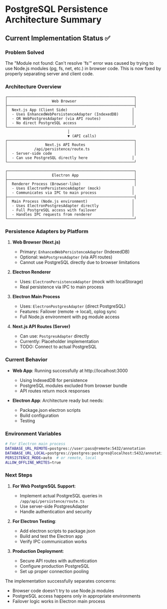 # PostgreSQL Persistence Architecture Summary

## Current Implementation Status ✅

### Problem Solved
The "Module not found: Can't resolve 'fs'" error was caused by trying to use Node.js modules (pg, fs, net, etc.) in browser code. This is now fixed by properly separating server and client code.

### Architecture Overview

```
┌─────────────────────────────────────────────────────────┐
│                    Web Browser                          │
├─────────────────────────────────────────────────────────┤
│  Next.js App (Client Side)                             │
│  - Uses EnhancedWebPersistenceAdapter (IndexedDB)      │
│  - OR WebPostgresAdapter (via API routes)              │
│  - No direct PostgreSQL access                         │
└─────────────────────────────────────────────────────────┘
                            │
                            ▼ (API calls)
┌─────────────────────────────────────────────────────────┐
│                 Next.js API Routes                      │
│            /api/persistence/route.ts                    │
│  - Server-side code                                     │
│  - Can use PostgreSQL directly here                    │
└─────────────────────────────────────────────────────────┘

┌─────────────────────────────────────────────────────────┐
│                    Electron App                         │
├─────────────────────────────────────────────────────────┤
│  Renderer Process (Browser-like)                        │
│  - Uses ElectronPersistenceAdapter (mock)              │
│  - Communicates via IPC to main process                │
├─────────────────────────────────────────────────────────┤
│  Main Process (Node.js environment)                    │
│  - Uses ElectronPostgresAdapter directly               │
│  - Full PostgreSQL access with failover                │
│  - Handles IPC requests from renderer                  │
└─────────────────────────────────────────────────────────┘
```

### Persistence Adapters by Platform

1. **Web Browser (Next.js)**
   - Primary: `EnhancedWebPersistenceAdapter` (IndexedDB)
   - Optional: `WebPostgresAdapter` (via API routes)
   - Cannot use PostgreSQL directly due to browser limitations

2. **Electron Renderer**
   - Uses: `ElectronPersistenceAdapter` (mock with localStorage)
   - Real persistence via IPC to main process

3. **Electron Main Process**
   - Uses: `ElectronPostgresAdapter` (direct PostgreSQL)
   - Features: Failover (remote → local), oplog sync
   - Full Node.js environment with pg module access

4. **Next.js API Routes (Server)**
   - Can use: `PostgresAdapter` directly
   - Currently: Placeholder implementation
   - TODO: Connect to actual PostgreSQL

### Current Behavior

- **Web App**: Running successfully at http://localhost:3000
  - Using IndexedDB for persistence
  - PostgreSQL modules excluded from browser bundle
  - API routes return mock responses

- **Electron App**: Architecture ready but needs:
  - Package.json electron scripts
  - Build configuration
  - Testing

### Environment Variables

```bash
# For Electron main process
DATABASE_URL_REMOTE=postgres://user:pass@remote:5432/annotation
DATABASE_URL_LOCAL=postgres://postgres:postgres@localhost:5432/annotation_local
PERSISTENCE_MODE=auto  # or remote, local
ALLOW_OFFLINE_WRITES=true
```

### Next Steps

1. **For Web PostgreSQL Support**:
   - Implement actual PostgreSQL queries in `/app/api/persistence/route.ts`
   - Use server-side PostgresAdapter
   - Handle authentication and security

2. **For Electron Testing**:
   - Add electron scripts to package.json
   - Build and test the Electron app
   - Verify IPC communication works

3. **Production Deployment**:
   - Secure API routes with authentication
   - Configure production PostgreSQL
   - Set up proper connection pooling

The implementation successfully separates concerns:
- Browser code doesn't try to use Node.js modules
- PostgreSQL access happens only in appropriate environments
- Failover logic works in Electron main process